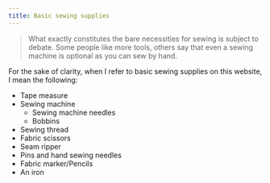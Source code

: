 ```yaml
---
title: Basic sewing supplies
---
```


> What exactly constitutes the bare necessities for sewing is subject to debate.
> Some people like more tools, others say that even a sewing machine is optional as you can sew by hand.

For the sake of clarity, when I refer to basic sewing supplies on this website, I mean the following:

- Tape measure
- Sewing machine
  - Sewing machine needles
  - Bobbins
- Sewing thread
- Fabric scissors
- Seam ripper
- Pins and hand sewing needles
- Fabric marker/Pencils
- An iron
